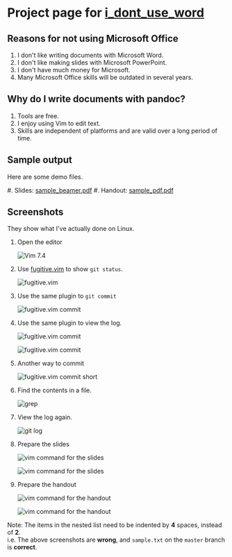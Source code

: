 Project page for [i_dont_use_word](https://github.com/VincentTam/i_dont_use_word)
====

Reasons for not using Microsoft Office
----

1. I don't like writing documents with Microsoft Word.
2. I don't like making slides with Microsoft PowerPoint.
3. I don't have much money for Microsoft.
4. Many Microsoft Office skills will be outdated in several years.

Why do I write documents with pandoc?
----

1. Tools are free.
2. I enjoy using Vim to edit text.
3. Skills are independent of platforms and are valid over a long
period of time.

Sample output
----

Here are some demo files.

#. Slides: [sample_beamer.pdf](sample_beamer.pdf)
#. Handout: [sample_pdf.pdf](sample_pdf.pdf)

Screenshots
----

They show what I've actually done on Linux.

1. Open the editor

	![Vim 7.4](vi_editor.png)

2. Use [fugitive.vim](https://github.com/tpope/vim-fugitive) to
show `git status`.

	![fugitive.vim](fugitive1.png)

3. Use the same plugin to `git commit`

	![fugitive.vim commit](fugitive_commit1.png)

4. Use the same plugin to view the log.

	![fugitive.vim commit](fugitive_log1.png)

	![fugitive.vim commit](fugitive_log2.png)

5. Another way to commit

	![fugitive.vim commit short](fugitive_commit2.png) 

6. Find the contents in a file.

	![grep](find_text.png)

7. View the log again.

	![git log](git_log.png)

8. Prepare the slides

	![vim command for the slides](pandoc_beamer1.png)

	![vim command for the slides](pandoc_beamer2.png)

9. Prepare the handout

	![vim command for the handout](pandoc_pdf1.png)

	![vim command for the handout](pandoc_pdf2.png)

Note: The items in the nested list need to be indented by **4**
spaces, instead of **2**.  
i.e. The above screenshots are **wrong**,
and `sample.txt` on the `master` branch is **correct**.

<!-- vim:set tw=70 wrap: -->
